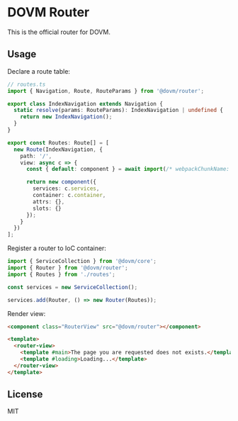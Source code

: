 # DOVM Router

This is the official router for DOVM.

## Usage

Declare a route table:

```ts
// routes.ts
import { Navigation, Route, RouteParams } from '@dovm/router';

export class IndexNavigation extends Navigation {
  static resolve(params: RouteParams): IndexNavigation | undefined {
    return new IndexNavigation();
  }
}

export const Routes: Route[] = [
  new Route(IndexNavigation, {
    path: '/',
    view: async c => {
      const { default: component } = await import(/* webpackChunkName: "home" */ './home');

      return new component({
        services: c.services,
        container: c.container,
        attrs: {},
        slots: {}
      });
    }
  })
];
```

Register a router to IoC container:

```ts
import { ServiceCollection } from '@dovm/core';
import { Router } from '@dovm/router';
import { Routes } from './routes';

const services = new ServiceCollection();

services.add(Router, () => new Router(Routes));
```

Render view:

```html
<component class="RouterView" src="@dovm/router"></component>

<template>
  <router-view>
    <template #main>The page you are requested does not exists.</template>
    <template #loading>Loading...</template>
  </router-view>
</template>
```

## License

MIT
